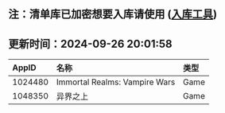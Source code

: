 ## 注：清单库已加密想要入库请使用 ([入库工具](https://github.com/BlankTMing/ManifestAutoUpdate/releases))

## 更新时间：2024-09-26 20:01:58
| AppID | 名称 | 类型  |
| :-------------------- | :----------------------------- | :----------- |
| 1024480 | Immortal Realms: Vampire Wars| Game |
| 1048350 | 异界之上| Game |
